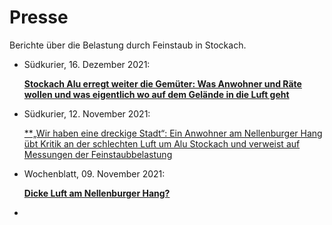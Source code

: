 # Presse

Berichte über die Belastung durch Feinstaub in Stockach.


* Südkurier, 16. Dezember 2021: 
  
  [**Stockach Alu erregt weiter die Gemüter: Was Anwohner und Räte wollen und was eigentlich wo auf dem Gelände in die Luft 
  geht**](https://www.suedkurier.de/region/kreis-konstanz/stockach/stockach-alu-erregt-weiter-die-gemueter-was-anwohner-und-raete-wollen-und-was-eigentlich-wo-auf-dem-gelaende-in-die-luft-geht;art372461,10996081)
* Südkurier, 12. November 2021:
  
  [**„Wir haben eine dreckige Stadt“: Ein Anwohner am Nellenburger Hang übt Kritik an der schlechten Luft um Alu Stockach und verweist auf Messungen der 
  Feinstaubbelastung](https://www.suedkurier.de/region/kreis-konstanz/stockach/gestank-von-der-firma-stockach-alu-ein-anwohner-am-nellenburger-hang-uebt-kritik-und-verweist-auf-messungen-der-feinstaubbelastung;art372461,10966871)
* Wochenblatt, 09. November 2021:
  
  [**Dicke Luft am Nellenburger 
  Hang?**](https://www.wochenblatt.net/heute/nachrichten/article/dicke-luft-am-nellenburger-hang/)
* 
